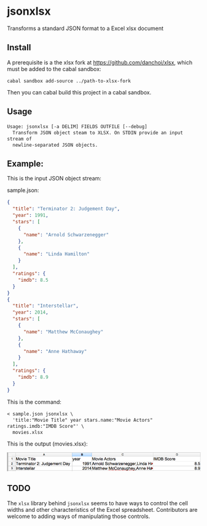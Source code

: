# jsonxlsx

Transforms a standard JSON format to a Excel xlsx document

## Install

A prerequisite is a the xlsx fork at https://github.com/danchoi/xlsx, which 
must be added to the cabal sandbox:

    cabal sandbox add-source ../path-to-xlsx-fork

Then you can cabal build this project in a cabal sandbox.

## Usage

```
Usage: jsonxlsx [-a DELIM] FIELDS OUTFILE [--debug]
  Transform JSON object steam to XLSX. On STDIN provide an input stream of
  newline-separated JSON objects.
```

## Example: 

This is the input JSON object stream:

sample.json:

```json
{
  "title": "Terminator 2: Judgement Day",
  "year": 1991,
  "stars": [
    {
      "name": "Arnold Schwarzenegger"
    },
    {
      "name": "Linda Hamilton"
    }
  ],
  "ratings": {
    "imdb": 8.5
  }
}
{
  "title": "Interstellar",
  "year": 2014,
  "stars": [
    {
      "name": "Matthew McConaughey"
    },
    {
      "name": "Anne Hathaway"
    }
  ],
  "ratings": {
    "imdb": 8.9
  }
}
```

This is the command:

```
< sample.json jsonxlsx \
  'title:"Movie Title" year stars.name:"Movie Actors" ratings.imdb:"IMDB Score"' \
  movies.xlsx 
```

This is the output (movies.xlsx):

![screen](https://raw.githubusercontent.com/danchoi/jsonxlsx/master/jsonxlsxscreen.png)


## TODO

The `xlsx` library behind `jsonxlsx` seems to have ways to control the cell
widths and other characteristics of the Excel spreadsheet.  Contributors are
welcome to adding ways of manipulating those controls.

